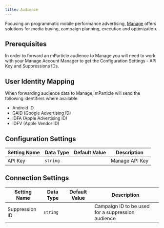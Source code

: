 ```yaml
---
title: Audience
---
```


Focusing on programmatic mobile performance advertising, [Manage](https://www.manage.com/) offers solutions for media buying, campaign planning, execution and optimization.

## Prerequisites

In order to forward an mParticle audience to Manage you will need to work with your Manage Account Manager to get the Configuration Settings - API Key and Suppressions IDs.

## User Identity Mapping

When forwarding audience data to Manage, mParticle will send the following identifiers where available: 

* Android ID
* GAID (Google Advertising ID)
* IDFA (Apple Advertising ID)
* IDFV (Apple Vendor ID)

## Configuration Settings

Setting Name | Data Type | Default Value | Description 
|---|---|---|---
API Key|`string` | | Manage API Key

## Connection Settings

Setting Name | Data Type | Default Value | Description 
|---|---|---|---
Suppression ID|`string` | | Campaign ID to be used for a suppression audience